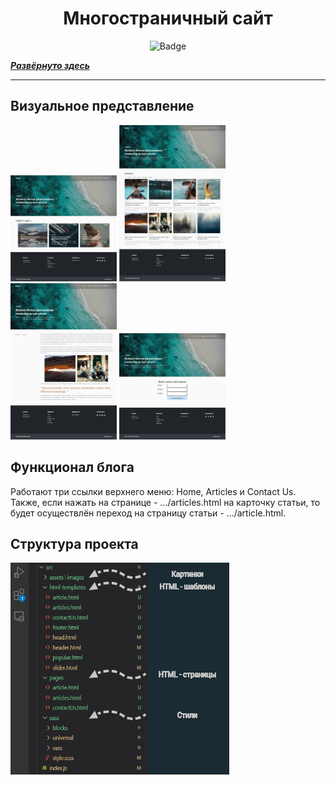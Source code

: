 <h1 align="center">Многостраничный сайт</h1>

<p align="center">
<img alt="Badge" src="https://github.com/djess-v/otus--homework--09/actions/workflows/sanity-check.yml/badge.svg" />
</p>

_**[Развёрнуто здесь](https://djess-v.github.io/otus--homework--09/)**_

---

<h2>Визуальное представление</h2>

<div>
<img alt="Home" src="./src/assets/images/home_page.jpg" width="170px" height="170px" style="marginRight=10px"/>
<img alt="Articles" src="./src/assets/images/articles_page.jpg" width="170px" height="250px" style="marginRight=10px"/>
<img alt="Article" src="./src/assets/images/article_page.jpg" width="170px" height="250px" style="marginRight=10px"/>
<img alt="Contacts" src="./src/assets/images/contacts_page.jpg" width="170px" height="170px" />
</div>

<h2>Функционал блога</h2>

<p >Работают три ссылки верхнего меню: Home, Articles и Contact Us. Также, если нажать на странице - .../articles.html на карточку статьи, то будет осуществлён переход на страницу статьи - .../article.html.</p>

<h2>Структура проекта</h2>

<img alt="Structure" src="./src/assets/images/структура_проекта.jpg" width="350px" height="340px"/>
